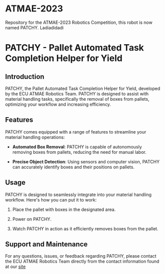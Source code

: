 # ATMAE-2023
Repository for the ATMAE-2023 Robotics Competition, this robot is now named PATCHY.
Ladiadidadi
# PATCHY - Pallet Automated Task Completion Helper for Yield

## Introduction

PATCHY, the Pallet Automated Task Completion Helper for Yield, developed by the ECU ATMAE Robotics Team. PATCHY is designed to assist with material handling tasks, specifically the removal of boxes from pallets, optimizing your workflow and increasing efficiency.

## Features

PATCHY comes equipped with a range of features to streamline your material handling operations:

-   **Automated Box Removal**: PATCHY is capable of autonomously removing boxes from pallets, reducing the need for manual labor.

-   **Precise Object Detection**: Using sensors and computer vision, PATCHY can accurately identify boxes and their positions on pallets.

## Usage

PATCHY is designed to seamlessly integrate into your material handling workflow. Here's how you can put it to work:

1. Place the pallet with boxes in the designated area.

2. Power on PATCHY.

3. Watch PATCHY in action as it efficiently removes boxes from the pallet.

## Support and Maintenance

For any questions, issues, or feedback regarding PATCHY, please contact the ECU ATMAE Robotics Team directly from the contact information found at our [site](https://ecu-atmae-robotics.github.io/ecu-robotics/)
